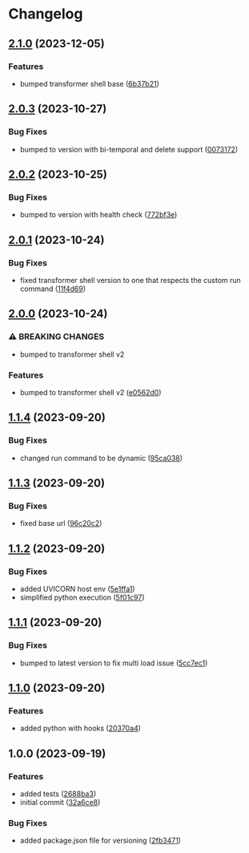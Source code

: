# Changelog

## [2.1.0](https://github.com/flowcore-io/python-transformer-shell/compare/v2.0.3...v2.1.0) (2023-12-05)


### Features

* bumped transformer shell base ([6b37b21](https://github.com/flowcore-io/python-transformer-shell/commit/6b37b21ea1fb6924eea7919a4eeed67cf246ce7b))

## [2.0.3](https://github.com/flowcore-io/python-transformer-shell/compare/v2.0.2...v2.0.3) (2023-10-27)


### Bug Fixes

* bumped to version with bi-temporal and delete support ([0073172](https://github.com/flowcore-io/python-transformer-shell/commit/00731724f0fa2ec3ccceee3f1d29f634935c0c7c))

## [2.0.2](https://github.com/flowcore-io/python-transformer-shell/compare/v2.0.1...v2.0.2) (2023-10-25)


### Bug Fixes

* bumped to version with health check ([772bf3e](https://github.com/flowcore-io/python-transformer-shell/commit/772bf3ed800a07e059b970c870f2f444ec66a789))

## [2.0.1](https://github.com/flowcore-io/python-transformer-shell/compare/v2.0.0...v2.0.1) (2023-10-24)


### Bug Fixes

* fixed transformer shell version to one that respects the custom run command ([11f4d69](https://github.com/flowcore-io/python-transformer-shell/commit/11f4d69f155266633d50805a1f599c21a7e873fd))

## [2.0.0](https://github.com/flowcore-io/python-transformer-shell/compare/v1.1.4...v2.0.0) (2023-10-24)


### ⚠ BREAKING CHANGES

* bumped to transformer shell v2

### Features

* bumped to transformer shell v2 ([e0562d0](https://github.com/flowcore-io/python-transformer-shell/commit/e0562d0288b5f44f692df782b9673f456c99c6e5))

## [1.1.4](https://github.com/flowcore-io/python-transformer-shell/compare/v1.1.3...v1.1.4) (2023-09-20)


### Bug Fixes

* changed run command to be dynamic ([95ca038](https://github.com/flowcore-io/python-transformer-shell/commit/95ca038d9e99a921877a7662cd086e9dfa094c2a))

## [1.1.3](https://github.com/flowcore-io/python-transformer-shell/compare/v1.1.2...v1.1.3) (2023-09-20)


### Bug Fixes

* fixed base url ([96c20c2](https://github.com/flowcore-io/python-transformer-shell/commit/96c20c27291be9b450b30873bbe7c45d0d4db196))

## [1.1.2](https://github.com/flowcore-io/python-transformer-shell/compare/v1.1.1...v1.1.2) (2023-09-20)


### Bug Fixes

* added UVICORN host env ([5e1ffa1](https://github.com/flowcore-io/python-transformer-shell/commit/5e1ffa1b6fed4652b701d48ced8e7ad8e2f6f19e))
* simplified python execution ([5f01c97](https://github.com/flowcore-io/python-transformer-shell/commit/5f01c976a480fe3c78ed8d9559aea1bd180bc675))

## [1.1.1](https://github.com/flowcore-io/python-transformer-shell/compare/v1.1.0...v1.1.1) (2023-09-20)


### Bug Fixes

* bumped to latest version to fix multi load issue ([5cc7ec1](https://github.com/flowcore-io/python-transformer-shell/commit/5cc7ec1880b27b006fab6400170e638f62ba11bc))

## [1.1.0](https://github.com/flowcore-io/python-transformer-shell/compare/v1.0.0...v1.1.0) (2023-09-20)


### Features

* added python with hooks ([20370a4](https://github.com/flowcore-io/python-transformer-shell/commit/20370a444b112a65be86cc73e918f09af4bdc69f))

## 1.0.0 (2023-09-19)


### Features

* added tests ([2688ba3](https://github.com/flowcore-io/python-transformer-shell/commit/2688ba3af2259d05641831d09031444e8121a031))
* initial commit ([32a6ce8](https://github.com/flowcore-io/python-transformer-shell/commit/32a6ce8c5597676468aec62b7271f5aa38c7f812))


### Bug Fixes

* added package.json file for versioning ([2fb3471](https://github.com/flowcore-io/python-transformer-shell/commit/2fb3471b90afec9ea97b76c88a3c630dd1d42904))
